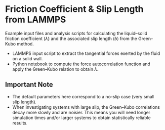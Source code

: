 # Friction Coefficient & Slip Length from LAMMPS

Example input files and analysis scripts for calculating the liquid–solid
friction coefficient ($\lambda$) and the associated slip length ($b$) from
the Green–Kubo method.

   - LAMMPS input script to extract the tangential forces exerted by the
     fluid on a solid wall.  
   - Python notebook to compute the force autocorrelation function and
     apply the Green–Kubo relation to obtain $\lambda$.  

## Important Note

- The default parameters here correspond to a no-slip case (very small slip
  length).  
- When investigating systems with large slip, the Green–Kubo correlations
  decay more slowly and are noisier. This means you will need longer
  simulation times and/or larger systems to obtain statistically reliable
  results.
